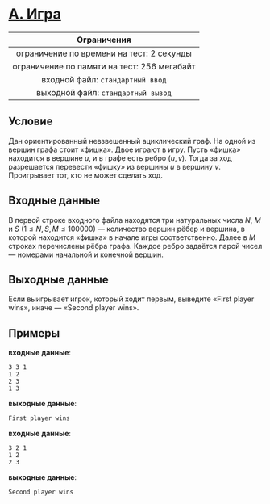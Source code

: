 # [A. Игра](A.cpp)

| Ограничения                                 |
|:-------------------------------------------:|
| ограничение по времени на тест: 2 секунды   |
| ограничение по памяти на тест: 256 мегабайт |
| входной файл: `стандартный ввод`            |
| выходной файл: `стандартный вывод`          |

## Условие

Дан ориентированный невзвешенный ациклический граф. На одной из вершин графа стоит «фишка». Двое играют в игру. Пусть «фишка» находится в вершине $u$, и в графе есть ребро $(u, v)$. Тогда за ход разрешается перевести «фишку» из вершины $u$ в вершину $v$. Проигрывает тот, кто не может сделать ход.

## Входные данные

В первой строке входного файла находятся три натуральных числа $N$, $M$ и $S$ $(1 \leqslant N, S, M \leqslant 100000)$ — количество вершин рёбер и вершина, в которой находится «фишка» в начале игры соответственно. Далее в $M$ строках перечислены рёбра графа. Каждое ребро задаётся парой чисел — номерами начальной и конечной вершин.

## Выходные данные

Если выигрывает игрок, который ходит первым, выведите «First player wins», иначе — «Second player wins».

## Примеры

**входные данные**:

```text
3 3 1
1 2
2 3
1 3
```

**выходные данные**:

```text
First player wins
```

**входные данные**:

```text
3 2 1
1 2
2 3
```

**выходные данные**:

```text
Second player wins
```
